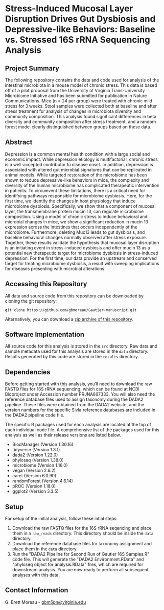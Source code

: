 # Stress-Induced Mucosal Layer Disruption Drives Gut Dysbiosis and Depressive-like Behaviors: Baseline vs. Stressed 16S rRNA Sequencing Analysis

## Project Summary
The following repository contains the data and code used for analysis of the intestinal microbiota in a mouse model of chronic stress. This data is based off of a pilot proposal from the University of Virginia Trans-University Microbiome Initiative and has been submitted for publication in Nature Communications. Mice (n = 24 per group) were treated with chronic mild stress for 3 weeks. Stool samples were collected both at baseline and after stress treatment for analysis of changes in microbiota diversity and community composition. This analysis found significant differences in beta diversity and community composition after stress treatment, and a random forest model clearly distinguished between groups based on these data.


## Abstract
Depression is a common mental health condition with a large social and economic impact. While depression etiology is multifactorial, chronic stress is a well-accepted contributor to disease onset. In addition, depression is associated with altered gut microbial signatures that can be replicated in animal models. While targeted restoration of the microbiome has been shown to reduce depressive-like behaviors in mice, the complexity and diversity of the human microbiome has complicated therapeutic intervention in patients. To circumvent these limitations, there is a critical need for identifying pathways responsible for microbiome dysbiosis. Here, for the first time, we identify the changes in host physiology that induce microbiome dysbiosis. Specifically, we show that a component of mucosal layer, the transmembrane protein mucin 13, can regulate microbiome composition. Using a model of chronic stress to induce behavioral and microbial changes in mice, we show a significant reduction in mucin 13 expression across the intestines that occurs independently of the microbiome. Furthermore, deleting Muc13 leads to gut dysbiosis, and baseline behavioral changes normally observed after stress exposure. Together, these results validate the hypothesis that mucosal layer disruption is an initiating event in stress-induced dysbiosis and offer mucin 13 as a potential new therapeutic target for microbiome dysbiosis in stress-induced depression. For the first time, our data provide an upstream and conserved target for treating microbiome dysbiosis, a result with sweeping implications for diseases presenting with microbial alterations.


## Accessing this Repository
All data and source code from this repository can be downloaded by cloning the git repository:
```
git clone https://github.com/gbmoreau/Gautier-manuscript.git
```
Alternatively, you can download a [zip archive of this repository](https://github.com/gbmoreau/Gautier-manuscript/archive/refs/heads/main.zip
). 


## Software Implementation
All source code for this analysis is stored in the `src` directory. Raw data and sample metadata used for this analysis are stored in the `data` directory. Results generated by this code are stored in the `results` directory.

## Dependencies
Before getting started with this analysis, you'll need to download the raw FASTQ files for 16S rRNA sequencing, which can be found at NCBI Bioproject under Accession number PRJNA867333. You will also need the reference database files used to assign taxonomy during the DADA2 pipeline. These files were obtained from the DADA2 website, and the version numbers for the specific Sivla reference databases are included in the DADA2 pipeline code file.

The specific R packages used for each analysis are located at the top of each individual code file. A comprehensive list of the packages used for this analysis as well as their release versions are listed below.

* BiocManager (Version 1.30.16)
* tidyverse (Version 1.3.1)
* dada2 (Version 1.22.0)
* phyloseq (Version 1.38.0)
* microbiome (Version 1.16.0)
* vegan (Version 2.6.2)
* caret (Version 6.0.90)
* randomForest (Version 4.6.14)
* pROC (Version 1.18.0)
* ggplot2 (Version 3.3.5)


## Setup
For setup of the initial analysis, follow these intial steps:

1. Download the raw FASTQ files for the 16S rRNA seqencing and place them in a `raw_reads` directory. This directory should be inside the `data` directory.
2. Download the reference database files for taxonomy assignment and place them in the `data` directory.
3. Run the "DADA2 Pipeline for Second Run of Gautier 16S Samples.R" code file. This will generate the "DADA2 Environment.RData" and "phyloseq object for analysis.RData" files, which are required for downstream analysis. You are now ready to perform all subsequent analyses with this data.


## Contact Information

G. Brett Moreau - gbm5pn@virginia.edu

